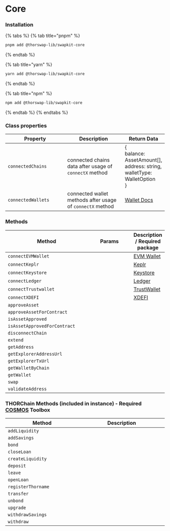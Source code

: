 # Core

### Installation

{% tabs %}
{% tab title="pnpm" %}
```bash
pnpm add @thorswap-lib/swapkit-core
```
{% endtab %}

{% tab title="yarn" %}
```bash
yarn add @thorswap-lib/swapkit-core
```
{% endtab %}

{% tab title="npm" %}
```bash
npm add @thorswap-lib/swapkit-core
```
{% endtab %}
{% endtabs %}

### Class properties



<table><thead><tr><th width="212.5">Property</th><th width="240">Description</th><th>Return Data</th></tr></thead><tbody><tr><td><code>connectedChains</code></td><td>connected chains data after usage of <code>connectX</code> method</td><td>{ <br>  balance: AssetAmount[],<br>  address: string, <br>  walletType: WalletOption<br>}</td></tr><tr><td><code>connectedWallets</code></td><td>connected wallet methods after usage of <code>connectX</code> method</td><td><a href="../../swapkit-sdk/wallets/">Wallet Docs</a></td></tr></tbody></table>

### Methods

<table data-full-width="true"><thead><tr><th width="306.5">Method</th><th width="240">Params</th><th>Description / Required package</th></tr></thead><tbody><tr><td><code>connectEVMWallet</code> </td><td></td><td><a href="../../swapkit-sdk/wallets/evm-web-extensions.md">EVM Wallet</a></td></tr><tr><td><code>connectKeplr</code> </td><td></td><td><a href="../../swapkit-sdk/wallets/keplr.md">Keplr</a></td></tr><tr><td><code>connectKeystore</code> </td><td></td><td><a href="../../swapkit-sdk/wallets/keystore.md">Keystore</a></td></tr><tr><td><code>connectLedger</code> </td><td></td><td><a href="../../swapkit-sdk/wallets/ledger.md">Ledger</a></td></tr><tr><td><code>connectTrustwallet</code> </td><td></td><td><a href="broken-reference">TrustWallet</a></td></tr><tr><td><code>connectXDEFI</code> </td><td></td><td><a href="broken-reference">XDEFI</a></td></tr><tr><td><code>approveAsset</code> </td><td></td><td></td></tr><tr><td><code>approveAssetForContract</code></td><td></td><td></td></tr><tr><td><code>isAssetApproved</code> </td><td></td><td></td></tr><tr><td><code>isAssetApprovedForContract</code> </td><td></td><td></td></tr><tr><td><code>disconnectChain</code> </td><td></td><td></td></tr><tr><td><code>extend</code> </td><td></td><td></td></tr><tr><td><code>getAddress</code> </td><td></td><td></td></tr><tr><td><code>getExplorerAddressUrl</code> </td><td></td><td></td></tr><tr><td><code>getExplorerTxUrl</code> </td><td></td><td></td></tr><tr><td><code>getWalletByChain</code> </td><td></td><td></td></tr><tr><td><code>getWallet</code> </td><td></td><td></td></tr><tr><td><code>swap</code></td><td></td><td></td></tr><tr><td><code>validateAddress</code> </td><td></td><td></td></tr></tbody></table>

### THORChain Methods (included in instance) - Required [COSMOS](../../swapkit-sdk/toolboxes/cosmos.md) Toolbox

<table data-full-width="true"><thead><tr><th width="309.5">Method</th><th width="438">Description</th></tr></thead><tbody><tr><td><code>addLiquidity</code> </td><td></td></tr><tr><td><code>addSavings</code> </td><td></td></tr><tr><td><code>bond</code> </td><td></td></tr><tr><td><code>closeLoan</code> </td><td></td></tr><tr><td><code>createLiquidity</code> </td><td></td></tr><tr><td><code>deposit</code> </td><td></td></tr><tr><td><code>leave</code></td><td></td></tr><tr><td><code>openLoan</code></td><td></td></tr><tr><td><code>registerThorname</code></td><td></td></tr><tr><td><code>transfer</code></td><td></td></tr><tr><td><code>unbond</code></td><td></td></tr><tr><td><code>upgrade</code></td><td></td></tr><tr><td><code>withdrawSavings</code> </td><td></td></tr><tr><td><code>withdraw</code></td><td></td></tr></tbody></table>
